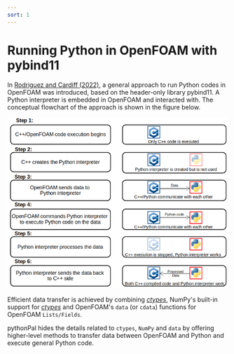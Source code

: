 ```yaml
---
sort: 1
---
```


# Running Python in OpenFOAM with pybind11

In [Rodriguez and Cardiff (2022)](https://journal.openfoam.com/index.php/ofj/article/view/79), a general approach to run Python codes in OpenFOAM was introduced, based on the header-only library pybind11. A Python interpreter is embedded in OpenFOAM and interacted with. The conceptual flowchart of the approach is shown in the figure below.

<!-- In 2022, Rodriguez and Cardiff introduced an approach to run Python codes in OpenFOAM ([see paper](https://tinyurl.com/pybind11foam)), based on the header-only library pybind11. -->



<img src="/images/6steps.png" alt="6 steps to communicate Python and OpenFOAM">


Efficient data transfer is achieved by combining [_ctypes_](https://docs.python.org/3/library/ctypes.html), NumPy's built-in support for [_ctypes_](https://docs.python.org/3/library/ctypes.html) and OpenFOAM's `data` (or `cdata`) functions for OpenFOAM `Lists/Fields`. 


pythonPal hides the details related to `ctypes`, `NumPy` and `data` by offering higher-level methods to transfer data between OpenFOAM and Python and execute general Python code.